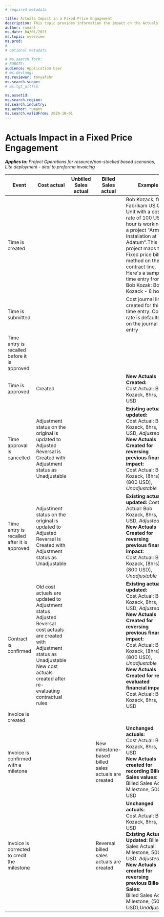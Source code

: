 ```yaml
---
# required metadata

title: Actuals Impact in a Fixed Price Engagement
description: This topic provides information the impact on the Actuals table at various events during the lifecylce of a Fixed Price engagement in Microsoft Dynamics 365 Project Operations.
author: rumant
ms.date: 04/01/2021
ms.topic: overview
ms.prod: 
#
# optional metadata

# ms.search.form: 
# ROBOTS: 
audience: Application User
# ms.devlang: 
ms.reviewer: tonyafehr
ms.search.scope: 
# ms.tgt_pltfrm: 

ms.assetid: 
ms.search.region: 
ms.search.industry: 
ms.author: rumant
ms.search.validFrom: 2020-10-01
---
```


#  Actuals Impact in a Fixed Price Engagement 

_**Applies to:** Project Operations for resource/non-stocked based scenarios, Lite deployment - deal to proforma invoicing_


| **Event** | **Cost actual** | **Unbilled Sales actual** | **Billed Sales actual** | **Example** |
| --- | --- | --- | --- | --- |
| Time is created |   |   |   | Bob Kozack, from Fabrikam US Org Unit with a cost rate of 100 US per hour is working on a project "Arm Installation at Adatum".This project maps to a Fixed price billing method on the contract line. Here's a sample time entry from Bob Kozak: Bob Kozack - 8 hours |
| Time is submitted |   |   |   | Cost journal line is created for this time entry. Cost rate is defaulted on the journal entry |
| Time entry is recalled before it is approved |   |   |   |   |
| Time is approved| Created |   |   | **New Actuals Created:** <br> Cost Actual: Bob Kozack, 8hrs, 800 USD |
| Time approval is cancelled | Adjustment status on the original is updated to Adjusted <br> Reversal is Created with Adjustment status as Unadjustable |   |   | **Existing actuals updated:** <br> Cost Actual: Bob Kozack, 8hrs, 800 USD, _Adjusted_ <br>  **New Actuals Created for reversing previous financial impact:** <br>  Cost Actual: Bob Kozack, (8hrs), (800 USD), _Unadjustable_ |
| Time entry is recalled after it is approved | Adjustment status on the original is updated to Adjusted <br>  Reversal is Created with Adjustment status as Unadjustable |   |   | **Existing actuals updated:** Cost Actual: Bob Kozack, 8hrs, 800 USD, _Adjusted_ <br> **New Actuals Created for reversing previous financial impact:**  <br> Cost Actual: Bob Kozack, (8hrs), (800 USD), _Unadjustable_|
| Contract is confirmed | Old cost actuals are updated to Adjustment status Adjusted <br> Reversal cost actuals are created with Adjustment status as Unadjustable <br>  New cost actuals created after re-evaluating contractual rules |   |   | **Existing actuals updated:** <br> Cost Actual: Bob Kozack, 8hrs, 800 USD, _Adjusted_ **New Actuals Created for reversing previous financial impact:**<br>   Cost Actual: Bob Kozack, (8hrs), (800 USD), _Unadjustable_<br>  **New Actuals Created for re-evaluated financial impact**<br>  Cost Actual: Bob Kozack, 8hrs, 800 USD |
| Invoice is created | |   |   |   |
| Invoice is confirmed with a miletone |   |   | New milestone-based billed sales actuals are created | **Unchanged actuals:**<br>  Cost Actual: Bob Kozack, 8hrs, 800 USD <br> **New Actuals created for recording Billed Sales values:** <br>  Billed Sales Actual: Milestone, 5000 USD |
| Invoice is corrected to credit the milestone |   |   | Reversal billed sales actuals are created | **Unchanged actuals:** <br> Cost Actual: Bob Kozack, 8hrs, 800 USD<br>  **Existing Actuals Updated:** Billed Sales Actual: Milestone, 5000 USD, _Adjusted_ <br> **New Actuals created for reversing previous Billed Sales:** <br> Billed Sales Actual: Milestone, (5000 USD),_Unadjustable_ |
